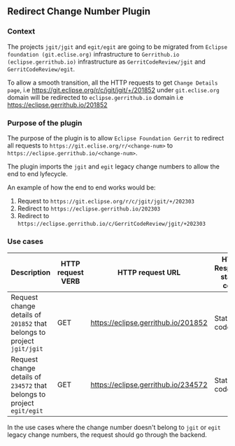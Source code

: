 ## Redirect Change Number Plugin

### Context

The projects `jgit/jgit` and `egit/egit` are going to be migrated from `Eclipse foundation (git.eclise.org)` infrastructure
to `Gerrithub.io (eclipse.gerrithub.io)` infrastructure as `GerritCodeReview/jgit` and `GerritCodeReview/egit`.

To allow a smooth transition, all the HTTP requests to get `Change Details page`, i.e https://git.eclipse.org/r/c/jgit/jgit/+/201852
under `git.eclise.org` domain will be redirected to `eclipse.gerrithub.io` domain i.e https://eclipse.gerrithub.io/201852

### Purpose of the plugin

The purpose of the plugin is to allow `Eclipse Foundation Gerrit` to redirect all requests to `https://git.eclise.org/r/<change-num>`
to `https://eclipse.gerrithub.io/<change-num>`.

The plugin imports the `jgit` and `egit` legacy change numbers to  allow the end to end lyfecycle.

An example of how the end to end works would be:
1. Request to `https://git.eclipse.org/r/c/jgit/jgit/+/202303`
2. Redirect to `https://eclipse.gerrithub.io/202303`
3. Redirect to `https://eclipse.gerrithub.io/c/GerritCodeReview/jgit/+202303`

### Use cases

| Description                                                                                    | HTTP request VERB | HTTP request URL                                | HTTP Response status code | HTTP Response headers                                                         |
|------------------------------------------------------------------------------------------------|-------------------|-------------------------------------------------|---------------------------|-------------------------------------------------------------------------------|
| Request change details of `201852` that belongs to project `jgit/jgit`                         | GET               | https://eclipse.gerrithub.io/201852             | Status code 302           | Location header https://eclipse.gerrithub.io/c/GerritCodeReview/jgit/+/201852 |
| Request change details of `234572` that belongs to project `egit/egit`                         | GET               | https://eclipse.gerrithub.io/234572             | Status code 302           | Location header https://eclipse.gerrithub.io/c/GerritCodeReview/egit/+/234572 |

In the use cases where the change number doesn't belong to `jgit` or `egit` legacy change numbers, the request should go through the backend.
